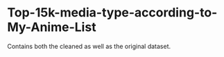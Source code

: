 # Top-15k-media-type-according-to-My-Anime-List

Contains both the cleaned as well as the original dataset.
